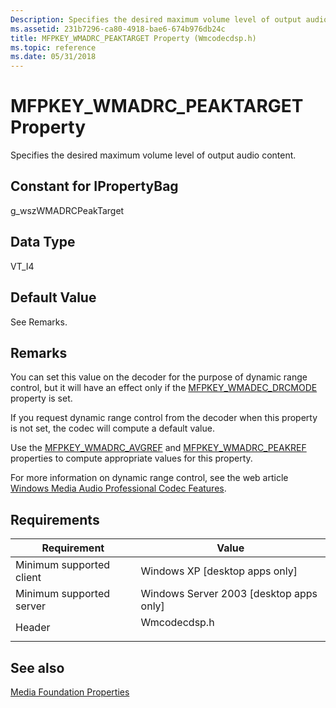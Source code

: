 ```yaml
---
Description: Specifies the desired maximum volume level of output audio content.
ms.assetid: 231b7296-ca80-4918-bae6-674b976db24c
title: MFPKEY_WMADRC_PEAKTARGET Property (Wmcodecdsp.h)
ms.topic: reference
ms.date: 05/31/2018
---
```


# MFPKEY\_WMADRC\_PEAKTARGET Property

Specifies the desired maximum volume level of output audio content.

## Constant for IPropertyBag

g\_wszWMADRCPeakTarget

## Data Type

VT\_I4

## Default Value

See Remarks.

## Remarks

You can set this value on the decoder for the purpose of dynamic range control, but it will have an effect only if the [MFPKEY\_WMADEC\_DRCMODE](mfpkey-wmadec-drcmodeproperty.md) property is set.

If you request dynamic range control from the decoder when this property is not set, the codec will compute a default value.

Use the [MFPKEY\_WMADRC\_AVGREF](mfpkey-wmadrc-avgrefproperty.md) and [MFPKEY\_WMADRC\_PEAKREF](mfpkey-wmadrc-peakrefproperty.md) properties to compute appropriate values for this property.

For more information on dynamic range control, see the web article [Windows Media Audio Professional Codec Features](/previous-versions/ms867218(v=msdn.10)).

## Requirements



| Requirement | Value |
|-------------------------------------|-----------------------------------------------------------------------------------------|
| Minimum supported client<br/> | Windows XP \[desktop apps only\]<br/>                                             |
| Minimum supported server<br/> | Windows Server 2003 \[desktop apps only\]<br/>                                    |
| Header<br/>                   | <dl> <dt>Wmcodecdsp.h</dt> </dl> |



## See also

<dl> <dt>

[Media Foundation Properties](media-foundation-properties.md)
</dt> </dl>

 

 
